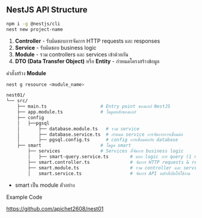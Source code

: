 ## **NestJS API Structure**

```bash
npm i -g @nestjs/cli
nest new project-name
```

1. **Controller** - รับผิดชอบการจัดการ HTTP requests และ responses
2. **Service** - รับผิดชอบ business logic
3. **Module** - รวม controllers และ services เข้าด้วยกัน
4. **DTO (Data Transfer Object)** หรือ **Entity** - กำหนดโครงสร้างข้อมูล

คำสั่งสร้าง **Module** 

```bash
nest g resource <mudule_name>
```

```bash
nest01/
└── src/
    ├── main.ts                    # Entry point ของแอป NestJS
    ├── app.module.ts              # โมดูลหลักของแอป
    ├── config
    │   ├──pgsql
    │       ├── database.module.ts   # รวม service 
    │       ├── database.service.ts  # กำหนด service การจัดการการเชื่อมต่อ
    │       ├── pgsql.config.ts      # config การเชื่อมต่อกับ database
    ├── smart                      # โมดูล smart
        ├── services               # Services ที่จัดการ business logic
        │   ├── smart-query.service.ts        # แยก logic การ query (1 req = 1 file)
        ├── smart.controller.ts               # จัดการ HTTP requests & responses
        ├── smart.module.ts                   # รวม controller และ service เข้าด้วยกัน
        │   smart.service.ts                  # จัดการ API หลักที่เปิดให้ใช้งาน

```

- smart เป็น module ตัวอย่าง

Example Code

https://github.com/apichet2608/nest01